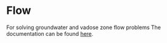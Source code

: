 # Flow
For solving groundwater and vadose zone flow problems
The documentation can be found [here](https://bramappelt.github.io/flow/).
